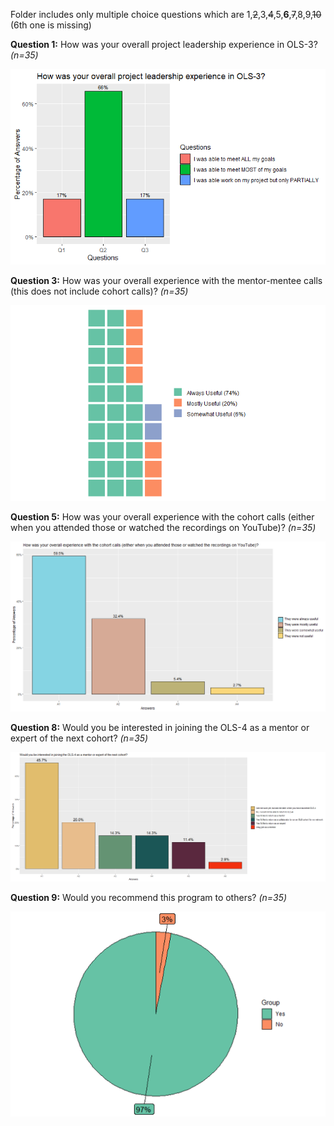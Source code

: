 Folder includes only multiple choice questions which are 1,~~2~~,3,~~4~~,5,**6**,~~7~~,8,9,~~10~~  (6th one is missing)


**Question 1:** How was your overall project leadership experience in OLS-3? *(n=35)*


![Fig1](../../figures/old_figures/Post-Mentee_%20Question%201.png)


**Question 3:** How was your overall experience with the mentor-mentee calls (this does not include cohort calls)? *(n=35)*


![Fig2](../../figures/old_figures/Post-Mentee_Question%203.png)


**Question 5:** How was your overall experience with the cohort calls (either when you attended those or watched the recordings on YouTube)? *(n=35)*


![Fig3](../../figures/post_mentee_3/Post_mentee_Q5..png) 


**Question 8:** Would you be interested in joining the OLS-4 as a mentor or expert of the next cohort? *(n=35)*


![Fig4](../../figures/post_mentee_3/Post_mentee_Q8.png) 


**Question 9:** Would you recommend this program to others? *(n=35)*


![Fig5](../../figures/post_mentee_3/Post_mentee_Q9..png) 
